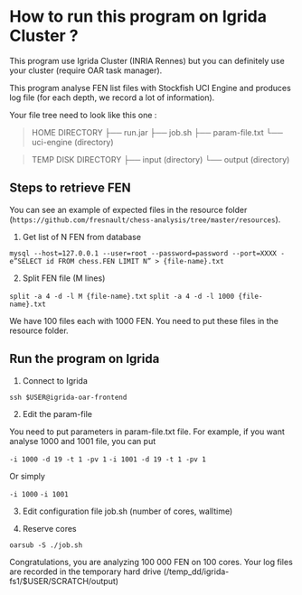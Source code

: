 How to run this program on Igrida Cluster ?
===================

This program use Igrida Cluster (INRIA Rennes) but you can definitely use your cluster (require OAR task manager).

This program analyse FEN list files with Stockfish UCI Engine and produces log file (for each depth, we record a lot of information).

Your file tree need to look like this one :

> HOME DIRECTORY
> ├── run.jar
> ├── job.sh
> ├── param-file.txt
> └── uci-engine (directory)

> TEMP DISK DIRECTORY
> ├── input (directory)
> └── output (directory)


## Steps to retrieve FEN ##

You can see an example of expected files in the resource folder (`https://github.com/fresnault/chess-analysis/tree/master/resources`).

1) Get list of N FEN from database

`mysql --host=127.0.0.1 --user=root --password=password --port=XXXX -e”SELECT id FROM chess.FEN LIMIT N” > {file-name}.txt`

2) Split FEN file (M lines)

`split -a 4 -d -l M {file-name}.txt`
`split -a 4 -d -l 1000 {file-name}.txt`

We have 100 files each with 1000 FEN. You need to put these files in the resource folder.

## Run the program on Igrida ##

1) Connect to Igrida

`ssh $USER@igrida-oar-frontend`

2) Edit the param-file

You need to put parameters in param-file.txt file.
For example, if you want analyse 1000 and 1001 file, you can put

`-i 1000 -d 19 -t 1 -pv 1`
`-i 1001 -d 19 -t 1 -pv 1`

Or simply

`-i 1000`
`-i 1001`

3) Edit configuration file job.sh (number of cores, walltime)

4) Reserve cores

`oarsub -S ./job.sh`

Congratulations, you are analyzing 100 000 FEN on 100 cores.
Your log files are recorded in the temporary hard drive (/temp_dd/igrida-fs1/$USER/SCRATCH/output)
